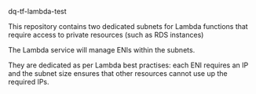 dq-tf-lambda-test

This repository contains two dedicated subnets for Lambda functions that require access to private resources (such as RDS instances)

The Lambda service will manage ENIs within the subnets.

They are dedicated as per Lambda best practises: each ENI requires an IP and the subnet size ensures that other resources cannot use up the required IPs.
